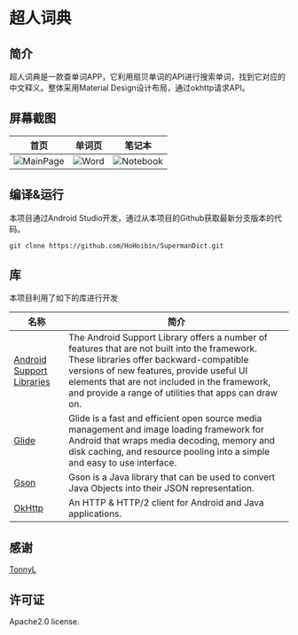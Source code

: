 # 超人词典

## 简介

超人词典是一款查单词APP，它利用扇贝单词的API进行搜索单词，找到它对应的中文释义。整体采用Material Design设计布局，通过okhttp请求API。

## 屏幕截图

| 首页 | 单词页 | 笔记本 |
| :-------------: | :-------------: |:-------------: | 
| ![MainPage](./art/mainpage.png) | ![Word](./art/word.png) | ![Notebook](./art/notebook.png) | 

## 编译&运行

本项目通过Android Studio开发，通过从本项目的Github获取最新分支版本的代码。

```
git clone https://github.com/HoHoibin/SupermanDict.git
```

## 库

本项目利用了如下的库进行开发

| 名称                                                         | 简介                                                         |
| ------------------------------------------------------------ | ------------------------------------------------------------ |
| [Android Support Libraries](https://developer.android.com/topic/libraries/support-library/index.html) | The Android Support Library offers a number of features that are not built into the framework. These libraries offer backward-compatible versions of new features, provide useful UI elements that are not included in the framework, and provide a range of utilities that apps can draw on. |
| [Glide](https://github.com/bumptech/glide)                   | Glide is a fast and efficient open source media management and image loading framework for Android that wraps media decoding, memory and disk caching, and resource pooling into a simple and easy to use interface. |
| [Gson](https://github.com/google/gson)                       | Gson is a Java library that can be used to convert Java Objects into their JSON representation. |
| [OkHttp](https://github.com/square/okhttp)                   | An HTTP & HTTP/2 client for Android and Java applications.   |

## 感谢

[TonnyL](https://github.com/TonnyL) 

## 许可证

Apache2.0 license.